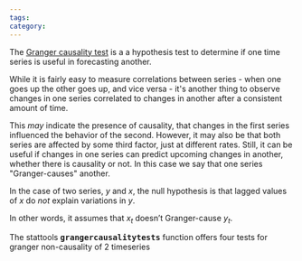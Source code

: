 ```yaml
---
tags: 
category: 
---
```

The <a href='https://en.wikipedia.org/wiki/Granger_causality'>Granger causality test</a> is a a hypothesis test to determine if one time series is useful in forecasting another. 

While it is fairly easy to measure correlations between series - when one goes up the other goes up, and vice versa - it's another thing to observe changes in one series correlated to changes in another after a consistent amount of time. 

This <em>may</em> indicate the presence of causality, that changes in the first series influenced the behavior of the second. However, it may also be that both series are affected by some third factor, just at different rates. Still, it can be useful if changes in one series can predict upcoming changes in another, whether there is causality or not. In this case we say that one series "Granger-causes" another.

In the case of two series, $y$ and $x$, the null hypothesis is that lagged values of $x$ do <em>not</em> explain variations in $y$.<br>

In other words, it assumes that $x_t$ doesn’t Granger-cause $y_t$.

  

The stattools <tt><strong>grangercausalitytests</strong></tt> function offers four tests for granger non-causality of 2 timeseries